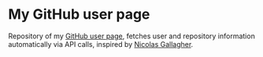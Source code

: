 My GitHub user page
====================
Repository of my [GitHub user page](http://nsommer.github.io), fetches user and repository information automatically via API calls, inspired by [Nicolas Gallagher](https://github.com/necolas).
